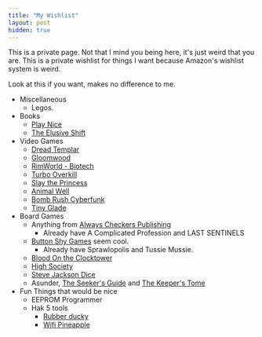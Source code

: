 ```yaml
---
title: "My Wishlist"
layout: post
hidden: true
---
```

This is a private page. Not that I mind you being here, it's just weird that you are. This is a private wishlist for things I want because Amazon's wishlist system is weird.

Look at this if you want, makes no difference to me.

- Miscellaneous
	- Legos.
- Books
	- [Play Nice](https://www.hachettebookgroup.com/titles/jason-schreier/play-nice/9781538725429/)
	- [The Elusive Shift](https://mitpress.mit.edu/9780262544900/the-elusive-shift/)
- Video Games
	- [Dread Templar](https://www.gog.com/en/game/dread_templar/)
	- [Gloomwood](https://store.steampowered.com/app/1150760/)
	- [RimWorld - Biotech](https://store.steampowered.com/app/1826140/)
	- [Turbo Overkill](https://www.gog.com/en/game/turbo_overkill)
	- [Slay the Princess](https://www.gog.com/en/game/slay_the_princess)
	- [Animal Well](https://store.steampowered.com/app/813230/)
	- [Bomb Rush Cyberfunk](https://www.gog.com/en/game/bomb_rush_cyberfunk)
	- [Tiny Glade](https://store.steampowered.com/app/2198150/Tiny_Glade)
- Board Games
	- Anything from [Always Checkers Publishing](https://alwayscheckers.com/)
		- Already have A Complicated Profession and LAST SENTINELS
	- [Button Shy Games](https://buttonshygames.com/) seem cool.
		- Already have Sprawlopolis and Tussie Mussie.
	- [Blood On the Clocktower](https://bloodontheclocktower.com/products/blood-on-the-clocktower-the-game)
	- [High Society](https://ospreypublishing.com/us/high-society-9781472827777/)
	- [Steve Jackson Dice](http://www.sjgames.com/dice/)
	- Asunder, [The Seeker's Guide](https://giftedrebels.com/products/the-seekers-guide-hardcover?variant=41151010734246) and [The Keeper's Tome](https://giftedrebels.com/products/the-keepers-tome-hardcover)
- Fun Things that would be nice
	- EEPROM Programmer
	- Hak 5 tools
		- [Rubber ducky](https://hak5.org/products/usb-rubber-ducky)
		- [Wifi Pineapple](https://hak5.org/products/wifi-pineapple)